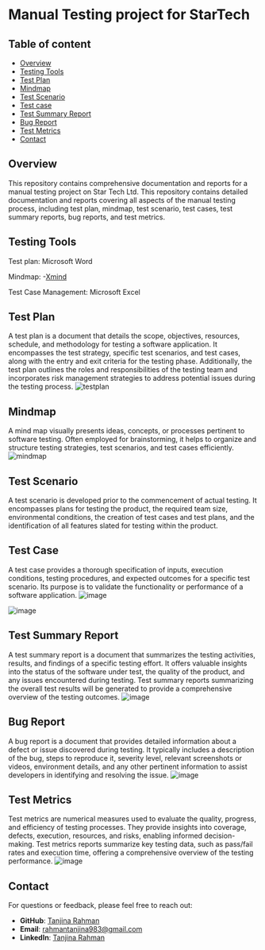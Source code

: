 
# Manual Testing project for StarTech




## Table of content
- [Overview](#overview)
- [Testing Tools](#testing-tools)
- [Test Plan](#test-plan)
- [Mindmap](#mindmap)
- [Test Scenario](#test-scenario)
- [Test case](#test-case)
- [Test Summary Report](#test-summary-report)
- [Bug Report](#bug-report)
- [Test Metrics](#test-metrics)
- [Contact](#contact)

## Overview
This repository contains comprehensive documentation and reports for a manual testing project on Star Tech Ltd. This repository contains detailed documentation and reports covering all aspects of the manual testing process, including test plan, mindmap, test scenario, test cases, test summary reports, bug reports, and test metrics.

## Testing Tools
Test plan: Microsoft Word

Mindmap: -[Xmind](https://xmind.app/download/?fbclid=IwAR1RHoYK2xm2ay9XU6mQKowyQhYlrr3urPm95NVfFx1V5la8xu6hsXGAgQ8)

Test Case Management: Microsoft Excel

## Test Plan
A test plan is a document that details the scope, objectives, resources, schedule, and methodology for testing a software application. It encompasses the test strategy, specific test scenarios, and test cases, along with the entry and exit criteria for the testing phase. Additionally, the test plan outlines the roles and responsibilities of the testing team and incorporates risk management strategies to address potential issues during the testing process.
![testplan](https://github.com/tanjinarahmanprova/manual-testing-for-startech/assets/129376867/53fde751-6f8e-4db2-be9e-5f148570db3e)

## Mindmap
A mind map visually presents ideas, concepts, or processes pertinent to software testing. Often employed for brainstorming, it helps to organize and structure testing strategies, test scenarios, and test cases efficiently.
![mindmap](https://github.com/tanjinarahmanprova/manual-testing-for-startech/assets/129376867/fcaf8aac-d391-414c-9940-3ff982c2ad8a)

## Test Scenario
A test scenario is developed prior to the commencement of actual testing. It encompasses plans for testing the product, the required team size, environmental conditions, the creation of test cases and test plans, and the identification of all features slated for testing within the product.

## Test Case
A test case provides a thorough specification of inputs, execution conditions, testing procedures, and expected outcomes for a specific test scenario. Its purpose is to validate the functionality or performance of a software application.
![image](https://github.com/tanjinarahmanprova/manual-testing-for-startech/assets/129376867/7088398c-3cd2-454d-9b6d-b14d8019dc06)

![image](https://github.com/tanjinarahmanprova/manual-testing-for-startech/assets/129376867/3153847c-fdcc-48ee-80dc-cc64c11f310d)

## Test Summary Report
A test summary report is a document that summarizes the testing activities, results, and findings of a specific testing effort. It offers valuable insights into the status of the software under test, the quality of the product, and any issues encountered during testing. Test summary reports summarizing the overall test results will be generated to provide a comprehensive overview of the testing outcomes.
![image](https://github.com/tanjinarahmanprova/manual-testing-for-startech/assets/129376867/15ee8356-6d68-4a57-a3b9-2651f662fbf4)

## Bug Report
A bug report is a document that provides detailed information about a defect or issue discovered during testing. It typically includes a description of the bug, steps to reproduce it, severity level, relevant screenshots or videos, environment details, and any other pertinent information to assist developers in identifying and resolving the issue.
![image](https://github.com/tanjinarahmanprova/manual-testing-for-startech/assets/129376867/9cfee024-1e59-4585-a4b2-492f911bf35f)

## Test Metrics
Test metrics are numerical measures used to evaluate the quality, progress, and efficiency of testing processes. They provide insights into coverage, defects, execution, resources, and risks, enabling informed decision-making. Test metrics reports summarize key testing data, such as pass/fail rates and execution time, offering a comprehensive overview of the testing performance.
![image](https://github.com/tanjinarahmanprova/manual-testing-for-startech/assets/129376867/2c793449-ef27-4469-832f-75e5d5b0edce)

## Contact
For questions or feedback, please feel free to reach out:
- **GitHub**: [Tanjina Rahman](https://github.com/tanjinarahmanprova)
- **Email**: [rahmantanjina983@gmail.com](mailto:rahmantanjina983@gmail.com)
- **LinkedIn**: [Tanjina Rahman](https://www.linkedin.com/in/tanjina-rahman-a53662191/)
